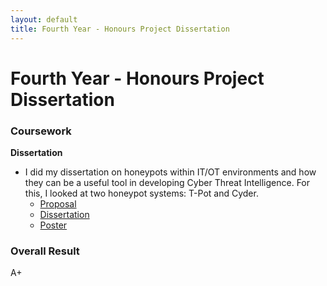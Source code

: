 ```yaml
---
layout: default
title: Fourth Year - Honours Project Dissertation
---
```


# Fourth Year - Honours Project Dissertation


### Coursework

**Dissertation**
- I did my dissertation on honeypots within IT/OT environments and how they can be a useful tool in developing Cyber Threat Intelligence. For this, I looked at two honeypot systems: T-Pot and Cyder.
    - [Proposal](Proposal.pdf)
    - [Dissertation](CMP403.pdf)
    - [Poster](Poster.pdf)

### Overall Result
A+
